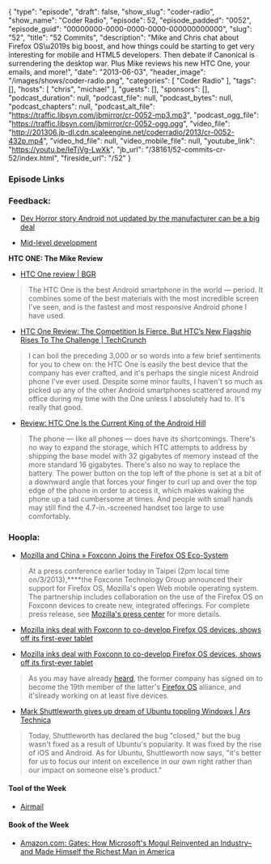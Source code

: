 {
  "type": "episode",
  "draft": false,
  "show_slug": "coder-radio",
  "show_name": "Coder Radio",
  "episode": 52,
  "episode_padded": "0052",
  "episode_guid": "00000000-0000-0000-0000-000000000000",
  "slug": "52",
  "title": "52 Commits",
  "description": "Mike and Chris chat about Firefox OS\u2019s big boost, and how things could be starting to get very interesting for mobile and HTML5 developers. Then debate if Canonical is surrendering the desktop war. Plus Mike reviews his new HTC One, your emails, and more!",
  "date": "2013-06-03",
  "header_image": "/images/shows/coder-radio.png",
  "categories": [
    "Coder Radio"
  ],
  "tags": [],
  "hosts": [
    "chris",
    "michael"
  ],
  "guests": [],
  "sponsors": [],
  "podcast_duration": null,
  "podcast_file": null,
  "podcast_bytes": null,
  "podcast_chapters": null,
  "podcast_alt_file": "https://traffic.libsyn.com/jbmirror/cr-0052-mp3.mp3",
  "podcast_ogg_file": "https://traffic.libsyn.com/jbmirror/cr-0052-ogg.ogg",
  "video_file": "http://201306.jb-dl.cdn.scaleengine.net/coderradio/2013/cr-0052-432p.mp4",
  "video_hd_file": null,
  "video_mobile_file": null,
  "youtube_link": "https://youtu.be/IeTjVg-LwXk",
  "jb_url": "/38161/52-commits-cr-52/index.html",
  "fireside_url": "/52"
}


### Episode Links

### Feedback:

  * [Dev Horror story Android not updated by the manufacturer can be a big deal ](http://www.reddit.com/r/CoderRadio/comments/1f9cpn/dev_horror_story_android_not_updated_by_the/index.html)

  * [Mid-level development](http://slexy.org/view/s20DCLxOw3/index.html)

**HTC ONE: The Mike Review**

  * [HTC One review | BGR](http://bgr.com/2013/04/01/htc-one-review-401858/index.html)

> The HTC One is the best Android smartphone in the world — period. It
> combines some of the best materials with the most incredible screen I've
> seen, and is the fastest and most responsive Android phone I have used.

  * [HTC One Review: The Competition Is Fierce, But HTC’s New Flagship Rises To The Challenge | TechCrunch](http://techcrunch.com/2013/04/23/htc-one-review/index.html)

> I can boil the preceding 3,000 or so words into a few brief sentiments for
> you to chew on: the HTC One is easily the best device that the company has
> ever crafted, and it's perhaps the single nicest Android phone I've ever
> used. Despite some minor faults, I haven't so much as picked up any of the
> other Android smartphones scattered around my office during my time with the
> One unless I absolutely had to. It's really that good.

  * [Review: HTC One Is the Current King of the Android Hill ](http://techland.time.com/2013/04/19/review-htc-one-is-the-current-king-of-the-android-hill/index.html)

> The phone — like all phones — does have its shortcomings. There's no way to
> expand the storage, which HTC attempts to address by shipping the base model
> with 32 gigabytes of memory instead of the more standard 16 gigabytes.
> There's also no way to replace the battery. The power button on the top left
> of the phone is set at a bit of a downward angle that forces your finger to
> curl up and over the top edge of the phone in order to access it, which
> makes waking the phone up a tad cumbersome at times. And people with small
> hands may still find the 4.7-in.-screened handset too large to use
> comfortably.

### Hoopla:

  * [Mozilla and China » Foxconn Joins the Firefox OS Eco-System](https://blog.mozilla.org/ligong/2013/06/03/foxconn-joins-the-firefox-os-eco-system/index.html)

> At a press conference earlier today in Taipei (2pm local time on/3/2013),****the Foxconn Technology Group announced their support for
> Firefox OS, Mozilla's open Web mobile operating system. The partnership
> includes collaboration on the use of the Firefox OS on Foxconn devices to
> create new, integrated offerings. For complete press release, see [Mozilla's
> press center](http://www.engadget.com/2013/05/27/foxconn-mozilla-firefox-os-artnership/index.html) for more details.

  * [Mozilla inks deal with Foxconn to co-develop Firefox OS devices, shows off its first-ever tablet](http://www.engadget.com/2013/06/03/foxconn-mozilla-firefox-os/index.html)

  * [Mozilla inks deal with Foxconn to co-develop Firefox OS devices, shows off its first-ever tablet](http://www.engadget.com/2013/06/03/foxconn-mozilla-firefox-os/index.html)

> As you may have already [heard](http://www.engadget.com/2013/05/27/foxconn-ozilla-firefox-os-partnership/index.html), the former company has signed on
> to become the 19th member of the latter's [Firefox
> OS](http://www.engadget.com/tag/firefoxos/index.html) alliance, and it'slready working on at least five devices.

  * [Mark Shuttleworth gives up dream of Ubuntu toppling Windows | Ars Technica](http://arstechnica.com/information-technology/2013/05/mark-shuttleworth-gives-up-dream-of-ubuntu-toppling-windows/index.html)

> Today, Shuttleworth has declared the bug "closed," but the bug wasn't fixed
> as a result of Ubuntu's popularity. It was fixed by the rise of iOS and
> Android. As for Ubuntu, Shuttleworth now says, "it's better for us to focus
> our intent on excellence in our own right rather than our impact on someone
> else's product."

#### Tool of the Week

  * [Airmail](http://airmailapp.info/index.html)

#### Book of the Week

  * [Amazon.com: Gates: How Microsoft's Mogul Reinvented an Industry–and Made Himself the Richest Man in America](http://www.amazon.com/dp/0671880748/index82e1.html?tag=thelinactsho-20\\%22)


